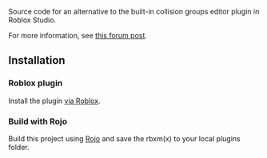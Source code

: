Source code for an alternative to the built-in collision groups editor plugin in Roblox Studio. 

For more information, see [this forum post](https://devforum.roblox.com/).

## Installation

### Roblox plugin

Install the plugin [via Roblox](https://roblox.com/).

### Build with Rojo

Build this project using [Rojo](https://github.com/rojo-rbx/rojo) and save the rbxm(x) to your local plugins folder.




